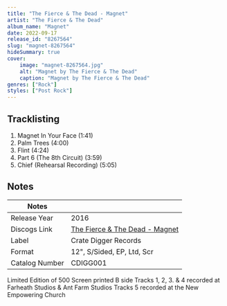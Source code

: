 ```yaml
---
title: "The Fierce & The Dead - Magnet"
artist: "The Fierce & The Dead"
album_name: "Magnet"
date: 2022-09-17
release_id: "8267564"
slug: "magnet-8267564"
hideSummary: true
cover:
    image: "magnet-8267564.jpg"
    alt: "Magnet by The Fierce & The Dead"
    caption: "Magnet by The Fierce & The Dead"
genres: ["Rock"]
styles: ["Post Rock"]
---
```


## Tracklisting
1. Magnet In Your Face (1:41)
2. Palm Trees (4:00)
3. Flint (4:24)
4. Part 6 (The 8th Circuit) (3:59)
5. Chief (Rehearsal Recording) (5:05)



## Notes

| Notes          |             |
| ---------------| ----------- |
| Release Year   | 2016 |
| Discogs Link   | [The Fierce & The Dead - Magnet](https://www.discogs.com/release/8267564-The-Fierce-The-Dead-Magnet) |
| Label          | Crate Digger Records |
| Format         | 12\", S/Sided, EP, Ltd, Scr |
| Catalog Number | CDIGG001 |

Limited Edition of 500 Screen printed B side  Tracks 1, 2, 3. & 4 recorded at Farheath Studios & Ant Farm Studios Tracks 5 recorded at the New Empowering Church

